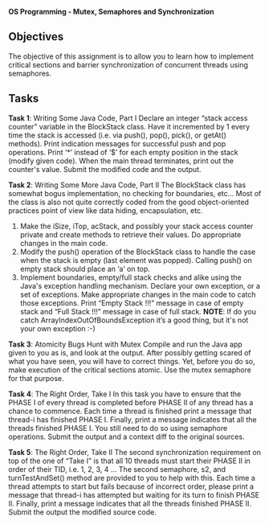 
**OS Programming - Mutex, Semaphores and Synchronization**

## **Objectives**

The objective of this assignment is to allow you to learn how to implement critical sections and barrier synchronization of concurrent threads using semaphores.

## **Tasks**

**Task 1**: Writing Some Java Code, Part I
Declare an integer “stack access counter” variable in the BlockStack class. Have it incremented by 1 every time the stack is accessed (i.e. via push(), pop(), pick(), or getAt() methods). Print indication messages for successful push and pop operations. Print ‘*’ instead of ‘$’ for each empty position in the stack (modify given code).
When the main thread terminates, print out the counter's value. Submit the modified code and the output.

**Task 2**: Writing Some More Java Code, Part II
The BlockStack class has somewhat bogus implementation, no checking for
boundaries, etc... Most of the class is also not quite correctly coded from the good
object-oriented practices point of view like data hiding, encapsulation, etc.

 1. Make the iSize, iTop, acStack, and possibly your stack access counter private and create methods to retrieve their values. Do appropriate changes in the main code. 
 2. Modify the push() operation of the BlockStack class to handle the case when the stack is empty (last element was popped). Calling push() on empty stack should place an ‘a’ on top.
 3. Implement boundaries, empty/full stack checks and alike using the Java's exception handling mechanism. Declare your own exception, or a set of exceptions. Make appropriate changes in the main code to catch those exceptions. Print “Empty Stack !!!” message in case of empty stack and “Full Stack !!!” message in case of full stack. **NOTE**: If do you catch ArrayIndexOutOfBoundsException it’s a good
thing, but it's not your own exception :-)

**Task 3**: Atomicity Bugs Hunt with Mutex
Compile and run the Java app given to you as is, and look at the output. After possibly getting scared of what you have seen, you will have to correct things. Yet, before you do so, make execution of the critical sections atomic. Use the mutex semaphore for that purpose.

**Task 4**: The Right Order, Take I
In this task you have to ensure that the PHASE I of every thread is completed before PHASE II of any thread has a chance to commence. Each time a thread is finished print a message that thread-i has finished PHASE I. Finally, print a message indicates that all the threads finished PHASE I. You still need to do so using semaphore operations. Submit the output and a context diff to the original sources.

**Task 5**: The Right Order, Take II
The second synchronization requirement on top of the one of “Take I” is that all 10 threads must start their PHASE II in order of their TID, i.e. 1, 2, 3, 4 ... The
second semaphore, s2, and turnTestAndSet() method are provided to you to help with this. Each time a thread attempts to start but fails because of incorrect order, please print a message that thread-i has attempted but waiting for its turn to finish PHASE II. Finally, print a message indicates that all the threads finished PHASE II. Submit the output the modified source code.

